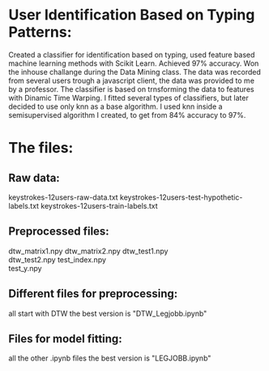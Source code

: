 # User Identification Based on Typing Patterns:

Created a classifier for identification based on typing, used feature based machine learning methods with Scikit Learn. Achieved 97% accuracy. Won the inhouse challange during the Data Mining class. The data was recorded from several users trough a javascript client, the data was provided to me by a professor. The classifier is based on trnsforming the data to features with Dinamic Time Warping. I fitted several types of classifiers, but later decided to use only knn as a base algorithm. I used knn inside a semisupervised algorithm I created, to get from 84% accuracy to 97%.

# The files:

## Raw data:
keystrokes-12users-raw-data.txt	
keystrokes-12users-test-hypothetic-labels.txt
keystrokes-12users-train-labels.txt

## Preprocessed files: 
dtw_matrix1.npy	
dtw_matrix2.npy	
dtw_test1.npy	
dtw_test2.npy
test_index.npy	
test_y.npy

## Different files for preprocessing:
all start with DTW
the best version is "DTW_Legjobb.ipynb"

## Files for model fitting:
all the other .ipynb files
the best version is "LEGJOBB.ipynb"
